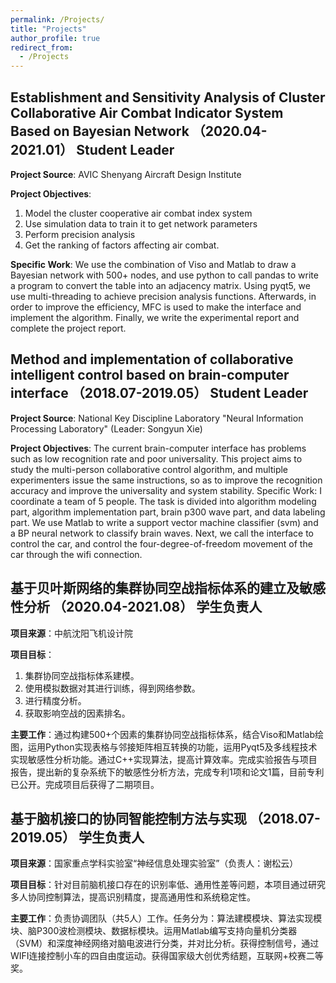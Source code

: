 ```yaml
---
permalink: /Projects/
title: "Projects"
author_profile: true
redirect_from: 
  - /Projects
---
```


## Establishment and Sensitivity Analysis of Cluster Collaborative Air Combat Indicator System Based on Bayesian Network （2020.04-2021.01） Student Leader
**Project Source**: AVIC Shenyang Aircraft Design Institute

**Project Objectives**: 
1. Model the cluster cooperative air combat index system
2. Use simulation data to train it to get network parameters
3. Perform precision analysis
4. Get the ranking of factors affecting air combat.

**Specific Work**: We use the combination of Viso and Matlab to draw a Bayesian network with 500+ nodes, and use python to call pandas to write a program to convert the table into an adjacency matrix. Using pyqt5, we use multi-threading to achieve precision analysis functions. Afterwards, in order to improve the efficiency, MFC is used to make the interface and implement the algorithm. Finally, we write the experimental report and complete the project report.

## Method and implementation of collaborative intelligent control based on brain-computer interface （2018.07-2019.05） Student Leader

**Project Source**: National Key Discipline Laboratory "Neural Information Processing Laboratory" (Leader: Songyun Xie)

**Project Objectives**: The current brain-computer interface has problems such as low recognition rate and poor universality. This project aims to study the multi-person collaborative control algorithm, and multiple experimenters issue the same instructions, so as to improve the recognition accuracy and improve the universality and system stability.
Specific Work: I coordinate a team of 5 people. The task is divided into algorithm modeling part, algorithm implementation part, brain p300 wave part, and data labeling part. We use Matlab to write a support vector machine classifier (svm) and a BP neural network to classify brain waves. Next, we call the interface to control the car, and control the four-degree-of-freedom movement of the car through the wifi connection.

## 基于贝叶斯网络的集群协同空战指标体系的建立及敏感性分析 （2020.04-2021.08） 学生负责人

**项目来源**：中航沈阳飞机设计院

**项目目标**：
1. 集群协同空战指标体系建模。
2. 使用模拟数据对其进行训练，得到网络参数。
3. 进行精度分析。
4. 获取影响空战的因素排名。

**主要工作**：通过构建500+个因素的集群协同空战指标体系，结合Viso和Matlab绘图，运用Python实现表格与邻接矩阵相互转换的功能，运用Pyqt5及多线程技术实现敏感性分析功能。通过C++实现算法，提高计算效率。完成实验报告与项目报告，提出新的复杂系统下的敏感性分析方法，完成专利1项和论文1篇，目前专利已公开。完成项目后获得了二期项目。


## 基于脑机接口的协同智能控制方法与实现 （2018.07-2019.05） 学生负责人

**项目来源**：国家重点学科实验室“神经信息处理实验室”（负责人：谢松云）

**项目目标**：针对目前脑机接口存在的识别率低、通用性差等问题，本项目通过研究多人协同控制算法，提高识别精度，提高通用性和系统稳定性。

**主要工作**：负责协调团队（共5人）工作。任务分为：算法建模模块、算法实现模块、脑P300波检测模块、数据标模块。运用Matlab编写支持向量机分类器（SVM）和深度神经网络对脑电波进行分类，并对比分析。获得控制信号，通过WIFI连接控制小车的四自由度运动。获得国家级大创优秀结题，互联网+校赛二等奖。

